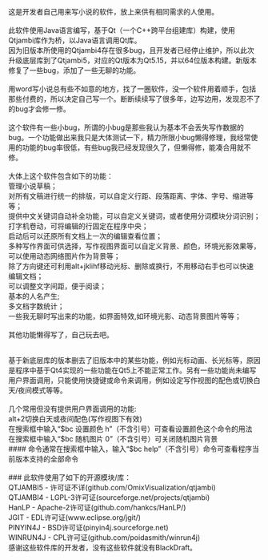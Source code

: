  这是开发者自己用来写小说的软件，放上来供有相同需求的人使用。<br><br>
 此软件使用Java语言编写，基于Qt（一个C++跨平台组建库）构建，使用Qtjambi库作为桥，以Java语言调用Qt库。<br>
 因为旧版本所使用的Qtjambi4存在很多bug，且开发者已经停止维护，所以此次升级底层库到了Qtjambi5，对应的Qt版本为Qt5.15，并以64位版本构建。新版本修复了一些bug，添加了一些无聊的功能。
<br> <br>
用word写小说总有些不如意的地方，找了一圈软件，没一个软件用着顺手，包括那些付费的，所以决定自己写一个。断断续续写了很多年，边写边用，发现忍不了的bug才会修一修。
<br><br>这个软件有一些小bug，所谓的小bug是那些我认为基本不会丢失写作数据的bug。一个功能做出来我只是大体测试一下，精力所限小bug懒得修理，我经常使用的功能的bug率很低，有些bug我已经发现很久了，但懒得修，能凑合用就不修。
 <br><br>
 大体上这个软件包含如下的功能：<br>
 管理小说草稿；<br>
 对所有文稿进行统一的排版，可以自定义行距、段落距离、字体、字号、缩进等等；<br>
 提供中文关键词自动补全功能，可以自定义关键词，或者使用分词模块分词识别；<br>
 打字机卷动，可将编辑的行固定在程序中央；<br>
 启动后可以还原所有文档上一次的编辑查看位置；<br>
 多种写作界面可供选择，写作视图界面可以自定义背景、颜色，环境光影效果等，可以使用动态网络图片作为背景等；<br>
 除了方向键还可利用alt+jklihf移动光标、删除或换行，不用移动右手也可以快速编辑文档；<br>
 可以调整文字间距，便于阅读；<br>
 基本的人名产生;<br>
 多文档字数统计；<br>
 一些我无聊时写出来的功能，如界面特效,如环境光影、动态背景图片等等；<br>
 <br>
 其他功能懒得写了，自己玩去吧。<br>
 
 <br>
 基于新底层库的版本删去了旧版本中的某些功能，例如光标动画、长光标等，原因是程序中基于Qt4实现的一些功能在Qt5上不能正常工作。另有一些功能尚未编写用户界面调用，只能使用快捷键或命令来调用，例如设定写作视图的配色或切换白天/夜间模式等等。
<br><br>
几个常用但没有提供用户界面调用的功能:<br>
 alt+2切换白天或夜间配色(写作视图下有效)<br>
在搜索框中输入“$bc 设置颜色 h”（不含引号）可查看设置颜色这个命令的用法<br>
在搜索框中输入“$bc 随机图片 0”（不含引号）可关闭随机图片背景<br>
#### 命令通常在搜索框中输入，输入“$bc help”（不含引号）命令可查看程序当前版本支持的全部命令
 <br><br>
### 此软件使用了如下的开源模块/库：<br>
QTJAMBI5 - 许可证不详(github.com/OmixVisualization/qtjambi)<br>
QTJAMBI4 - LGPL-3许可证(sourceforge.net/projects/qtjambi)<br>
HanLP - Apache-2许可证(github.com/hankcs/HanLP/)<br>
JGIT - EDL许可证(www.eclipse.org/jgit/)<br>
PINYIN4J - BSD许可证(pinyin4j.sourceforge.net)<br>
WINRUN4J - CPL许可证(github.com/poidasmith/winrun4j)<br>
感谢这些软件库的开发者，没有这些软件就没有BlackDraft。
